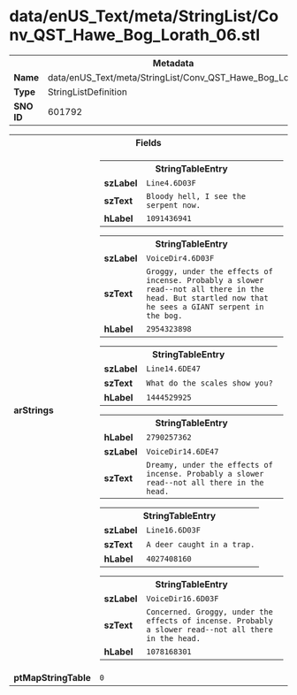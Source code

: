 <h1>data/enUS_Text/meta/StringList/Conv_QST_Hawe_Bog_Lorath_06.stl</h1><table><tr><th colspan="100%">Metadata</th></tr><tr><td><b>Name</b></td><td>data/enUS_Text/meta/StringList/Conv_QST_Hawe_Bog_Lorath_06.stl</td></tr><tr><td><b>Type</b></td><td>StringListDefinition</td></tr><tr><td><b>SNO ID</b></td><td>601792</td></tr></table>

<table><tr><th colspan="100%">Fields</th></tr><tr><td><b>arStrings</b></td><td><table><tr><th colspan="100%">StringTableEntry</th></tr><tr><td><b>szLabel</b></td><td><code>Line4.6D03F</code></td></tr><tr><td><b>szText</b></td><td><code>Bloody hell, I see the serpent now.</code></td></tr><tr><td><b>hLabel</b></td><td><code>1091436941</code></td></tr></table>


<table><tr><th colspan="100%">StringTableEntry</th></tr><tr><td><b>szLabel</b></td><td><code>VoiceDir4.6D03F</code></td></tr><tr><td><b>szText</b></td><td><code>Groggy, under the effects of incense. Probably a slower read--not all there in the head. But startled now that he sees a GIANT serpent in the bog.</code></td></tr><tr><td><b>hLabel</b></td><td><code>2954323898</code></td></tr></table>


<table><tr><th colspan="100%">StringTableEntry</th></tr><tr><td><b>szLabel</b></td><td><code>Line14.6DE47</code></td></tr><tr><td><b>szText</b></td><td><code>What do the scales show you?</code></td></tr><tr><td><b>hLabel</b></td><td><code>1444529925</code></td></tr></table>


<table><tr><th colspan="100%">StringTableEntry</th></tr><tr><td><b>hLabel</b></td><td><code>2790257362</code></td></tr><tr><td><b>szLabel</b></td><td><code>VoiceDir14.6DE47</code></td></tr><tr><td><b>szText</b></td><td><code>Dreamy, under the effects of incense. Probably a slower read--not all there in the head.</code></td></tr></table>


<table><tr><th colspan="100%">StringTableEntry</th></tr><tr><td><b>szLabel</b></td><td><code>Line16.6D03F</code></td></tr><tr><td><b>szText</b></td><td><code>A deer caught in a trap.</code></td></tr><tr><td><b>hLabel</b></td><td><code>4027408160</code></td></tr></table>


<table><tr><th colspan="100%">StringTableEntry</th></tr><tr><td><b>szLabel</b></td><td><code>VoiceDir16.6D03F</code></td></tr><tr><td><b>szText</b></td><td><code>Concerned. Groggy, under the effects of incense. Probably a slower read--not all there in the head.</code></td></tr><tr><td><b>hLabel</b></td><td><code>1078168301</code></td></tr></table>


</td></tr><tr><td><b>ptMapStringTable</b></td><td><code>0</code></td></tr></table>

